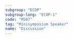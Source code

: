 ```yaml
---
subgroup: "ECOP"
subgroup-long: "ECOP-1"
code: "MS07"
tag: "Minisymposium Speaker"
name: "Discussion"
---
```

